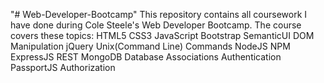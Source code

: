 "# Web-Developer-Bootcamp" 
This repository contains all coursework I have done during Cole Steele's Web Developer Bootcamp.
The course covers these topics:
HTML5
CSS3
JavaScript
Bootstrap
SemanticUI
DOM Manipulation
jQuery
Unix(Command Line) Commands
NodeJS
NPM
ExpressJS
REST
MongoDB
Database Associations
Authentication
PassportJS
Authorization
